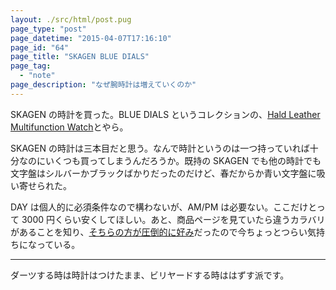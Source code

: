 ```yaml
---
layout: ./src/html/post.pug
page_type: "post"
page_datetime: "2015-04-07T17:16:10"
page_id: "64"
page_title: "SKAGEN BLUE DIALS"
page_tag:
  - "note"
page_description: "なぜ腕時計は増えていくのか"
---
```


SKAGEN の時計を買った。BLUE DIALS というコレクションの、[Hald Leather Multifunction Watch](http://www.skagen.com/us/en/hidden-arrays/blue-dials.html)とやら。

SKAGEN の時計は三本目だと思う。なんで時計というのは一つ持っていれば十分なのにいくつも買ってしまうんだろうか。既持の SKAGEN でも他の時計でも文字盤はシルバーかブラックばかりだったのだけど、春だからか青い文字盤に吸い寄せられた。

DAY は個人的に必須条件なので構わないが、AM/PM は必要ない。ここだけとって 3000 円くらい安くしてほしい。あと、商品ページを見ていたら違うカラバリがあることを知り、[そちらの方が圧倒的に好み](http://www.skagen.com/us/en/hidden-arrays/blue-dials/hald-leather-multifunction-watch-pdpskw6169p.html?referer=productlisting)だったので今ちょっとつらい気持ちになっている。

---

ダーツする時は時計はつけたまま、ビリヤードする時ははずす派です。
